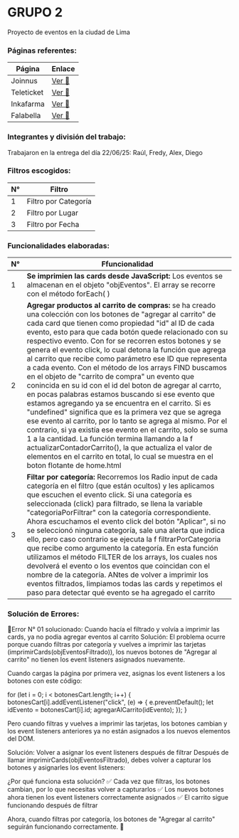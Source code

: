 # GRUPO 2

Proyecto de eventos en la ciudad de Lima

### Páginas referentes: 

|Página             |Enlace         |
|----------------|-------------------------------|
|Joinnus|[Ver 👀](https://www.joinnus.com/)       |
|Teleticket|[Ver 👀](https://teleticket.com.pe/)       |
|Inkafarma|[Ver 👀](https://inkafarma.pe/)     
|Falabella|[Ver 👀](https://www.falabella.com.pe/)       |

### Integrantes y división del trabajo:

Trabajaron en la entrega del día 22/06/25: Raúl, Fredy, Alex, Diego


### Filtros escogidos:


|N° | Filtro  |
|----------------|-------------------------------|
|1 |Filtro por Categoría      |
|2 | Filtro por Lugar |
|3 | Filtro por Fecha 

### Funcionalidades elaboradas:

|N° | Ffuncionalidad |
|----------------|-------------------------------|
|1 | **Se imprimien las cards desde JavaScript:** Los eventos se almacenan en el objeto "objEventos". El array se recorre con el método forEach( )    |
|2 | **Agregar productos al carrito de compras:** se ha creado una colección con los botones de "agregar al carrito" de cada card que tienen como propiedad "id" al ID de cada evento, esto para que cada botón quede relacionado con su respectivo evento. Con for se recorren estos botones y se genera el evento click, lo cual detona la función que agrega al carrito que recibe como parámetro ese ID que representa a cada evento. Con el método de los arrays FIND buscamos en el objeto de "carrito de compra" un evento que conincida en su id con el id del boton de agregar al carrto, en pocas palabras estamos buscando si ese evento que estamos agregando ya se encuentra en el carrito. Si es "undefined" significa que es la primera vez que se agrega ese evento al carrito, por lo tanto se agrega al mismo. Por el contrario, si ya existía ese evento en el carrito, solo se suma 1 a la cantidad. La función termina llamando a la f actualizarContadorCarrito(), la que actualiza el valor de elementos en el carrito en total, lo cual se muestra en el boton flotante de home.html |
|3 | **Filtar por categoría:** Recorremos los Radio input de cada categoría en el filtro (que están ocultos) y les aplicamos que escuchen el evento click. Si una categoría es seleccionada (click) para filtrado, se llena la variable "categoriaPorFiltrar" con la categoría correspondiente. Ahora escuchamos el evento click del botón "Aplicar", si no se seleccionó ninguna categoría, sale una alerta que indica ello, pero caso contrario se ejecuta la f filtrarPorCategoria que recibe como argumento la categoría. En esta función utilizamos el método FILTER de los arrays, los cuales nos devolverá el evento o los eventos que coincidan con el nombre de la categoría. ANtes de volver a imprimir los eventos filtrados, limpiamos todas las cards y repetimos el paso para detectar qué evento se ha agregado el carrito |



### Solución de Errores:

🚩Error N° 01 solucionado: Cuando hacía el filtrado y volvía a imprimir las cards, ya no podia agregar eventos al carrito
Solución: 
El problema ocurre porque cuando filtras por categoría y vuelves a imprimir las tarjetas (imprimirCards(objEventosFiltrado)), los nuevos botones de "Agregar al carrito" no tienen los event listeners asignados nuevamente.

Cuando cargas la página por primera vez, asignas los event listeners a los botones con este código:

for (let i = 0; i < botonesCart.length; i++) {
    botonesCart[i].addEventListener("click", (e) => {
        e.preventDefault();
        let idEvento = botonesCart[i].id;
        agregarAlCarrito(idEvento);
    });
}

Pero cuando filtras y vuelves a imprimir las tarjetas, los botones cambian y los event listeners anteriores ya no están asignados a los nuevos elementos del DOM.

Solución: 
Volver a asignar los event listeners después de filtrar
Después de llamar imprimirCards(objEventosFiltrado), debes volver a capturar los botones y asignarles los event listeners:

¿Por qué funciona esta solución?
✅ Cada vez que filtras, los botones cambian, por lo que necesitas volver a capturarlos ✅ Los nuevos botones ahora tienen los event listeners correctamente asignados ✅ El carrito sigue funcionando después de filtrar

Ahora, cuando filtras por categoría, los botones de "Agregar al carrito" seguirán funcionando correctamente. 🚀